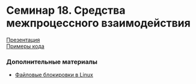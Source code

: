 # Семинар 18. Средства межпроцессного взаимодействия

[Презентация](https://dbeliakov.github.io/hse-os-2019/seminars/18/slides/)  
[Примеры кода](code)

### Дополнительные материалы
* [Файловые блокировки в Linux](http://gaydov.blogspot.com/2015/11/linux.html)
